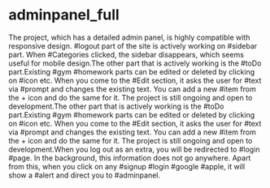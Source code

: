 ﻿# adminpanel_full
The project, which has a detailed admin panel, is highly compatible with responsive design. #logout part of the site is actively working on #sidebar part. When #Categories clicked, the sidebar disappears, which seems useful for mobile design.The other part that is actively working is the #toDo part.Existing #gym #homework parts can be edited or deleted by clicking on #icon etc. When you come to the #Edit section, it asks the user for #text via #prompt and changes the existing text. You can add a new #item from the + icon and do the same for it. The project is still ongoing and open to development.The other part that is actively working is the #toDo part.Existing #gym #homework parts can be edited or deleted by clicking on #icon etc. When you come to the #Edit section, it asks the user for #text via #prompt and changes the existing text. You can add a new #item from the + icon and do the same for it. The project is still ongoing and open to development.When you log out as an extra, you will be redirected to #login #page. In the background, this information does not go anywhere. Apart from this, when you click on any #signup #login #google #apple, it will show a #alert and direct you to #adminpanel.
